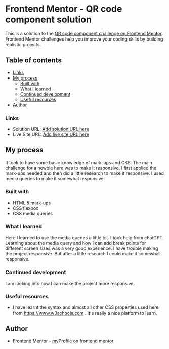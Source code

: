 # Frontend Mentor - QR code component solution

This is a solution to the [QR code component challenge on Frontend Mentor](https://www.frontendmentor.io/challenges/qr-code-component-iux_sIO_H). Frontend Mentor challenges help you improve your coding skills by building realistic projects. 

## Table of contents
  - [Links](#links)
- [My process](#my-process)
  - [Built with](#built-with)
  - [What I learned](#what-i-learned)
  - [Continued development](#continued-development)
  - [Useful resources](#useful-resources)
- [Author](#author)


### Links

- Solution URL: [Add solution URL here](https://your-solution-url.com)
- Live Site URL: [Add live site URL here](https://your-live-site-url.com)

## My process
  It took to have some basic knowledge of mark-ups and CSS. The main challenge for a newbie here was to make it responsive. I first applied the mark-ups needed and then did a little research to make it responsive. I used media queries to make it somewhat responsive
### Built with

- HTML 5 mark-ups
- CSS flexbox
- CSS media queries

### What I learned

Here I learned to use the media queries a little bit. I took help from chatGPT. Learning about the media query and how I can add break points for different screen sizes was a very good experience. I have trouble making the project responsive. But after a little research I could make it somewhat responsive.


### Continued development

I am looking into how I can make the project more responsive.


### Useful resources

- I have learnt the syntax and almost all other CSS properties used here from https://www.w3schools.com . It's really a nice platform to learn.


## Author
- Frontend Mentor - [myProfile on frontend mentor](https://www.frontendmentor.io/profile/Ridwan10000)




